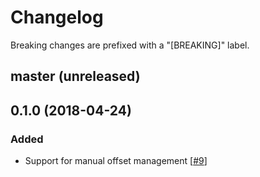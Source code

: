 # Changelog

Breaking changes are prefixed with a "[BREAKING]" label.

## master (unreleased)

## 0.1.0 (2018-04-24)

### Added

- Support for manual offset management [[#9](https://github.com/skroutz/rafka-rb/pull/9)]
